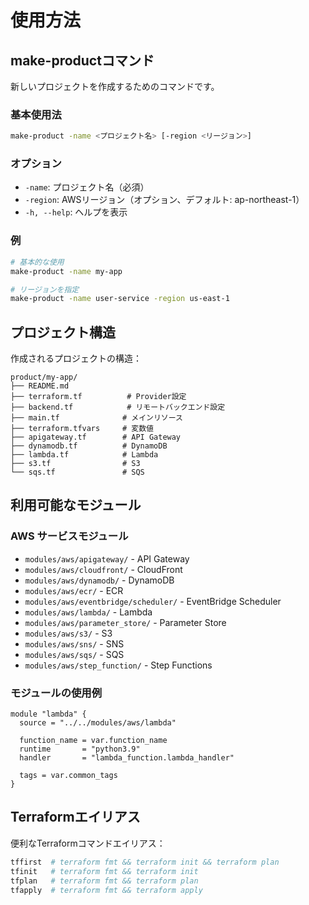 # 使用方法

## make-productコマンド

新しいプロジェクトを作成するためのコマンドです。

### 基本使用法

```bash
make-product -name <プロジェクト名> [-region <リージョン>]
```

### オプション

- `-name`: プロジェクト名（必須）
- `-region`: AWSリージョン（オプション、デフォルト: ap-northeast-1）
- `-h, --help`: ヘルプを表示

### 例

```bash
# 基本的な使用
make-product -name my-app

# リージョンを指定
make-product -name user-service -region us-east-1
```

## プロジェクト構造

作成されるプロジェクトの構造：

```
product/my-app/
├── README.md
├── terraform.tf          # Provider設定
├── backend.tf            # リモートバックエンド設定
├── main.tf              # メインリソース
├── terraform.tfvars     # 変数値
├── apigateway.tf        # API Gateway
├── dynamodb.tf          # DynamoDB
├── lambda.tf            # Lambda
├── s3.tf                # S3
└── sqs.tf               # SQS
```

## 利用可能なモジュール

### AWS サービスモジュール

- `modules/aws/apigateway/` - API Gateway
- `modules/aws/cloudfront/` - CloudFront
- `modules/aws/dynamodb/` - DynamoDB
- `modules/aws/ecr/` - ECR
- `modules/aws/eventbridge/scheduler/` - EventBridge Scheduler
- `modules/aws/lambda/` - Lambda
- `modules/aws/parameter_store/` - Parameter Store
- `modules/aws/s3/` - S3
- `modules/aws/sns/` - SNS
- `modules/aws/sqs/` - SQS
- `modules/aws/step_function/` - Step Functions

### モジュールの使用例

```hcl
module "lambda" {
  source = "../../modules/aws/lambda"
  
  function_name = var.function_name
  runtime       = "python3.9"
  handler       = "lambda_function.lambda_handler"
  
  tags = var.common_tags
}
```

## Terraformエイリアス

便利なTerraformコマンドエイリアス：

```bash
tffirst  # terraform fmt && terraform init && terraform plan
tfinit   # terraform fmt && terraform init
tfplan   # terraform fmt && terraform plan
tfapply  # terraform fmt && terraform apply
```